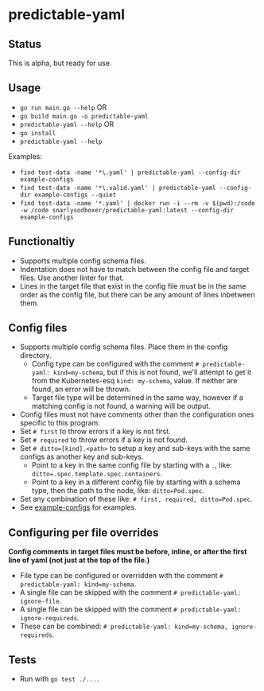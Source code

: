 # predictable-yaml

## Status
This is alpha, but ready for use.

## Usage
* `go run main.go --help` OR
* `go build main.go -o predictable-yaml`
* `predictable-yaml --help` OR
* `go install`
* `predictable-yaml --help`

Examples:
* `find test-data -name '*\.yaml' | predictable-yaml --config-dir example-configs`
* `find test-data -name '*\.valid.yaml' | predictable-yaml --config-dir example-configs --quiet`
* `find test-data -name '*.yaml' | docker run -i --rm -v $(pwd):/code -w /code snarlysodboxer/predictable-yaml:latest --config-dir example-configs`

## Functionaltiy
* Supports multiple config schema files.
* Indentation does not have to match between the config file and target files. Use another linter for that.
* Lines in the target file that exist in the config file must be in the same order as the config file, but there can be any amount of lines inbetween them.

## Config files
* Supports multiple config schema files. Place them in the config directory.
    * Config type can be configured with the comment `# predictable-yaml: kind=my-schema`, but if this is not found, we'll attempt to get it from the Kubernetes-esq `kind: my-schema`, value. If neither are found, an error will be thrown.
    * Target file type will be determined in the same way, however if a matching config is not found, a warning will be output.
* Config files must not have comments other than the configuration ones specific to this program.
* Set `# first` to throw errors if a key is not first.
* Set `# required` to throw errors if a key is not found.
* Set `# ditto=[kind].<path>` to setup a key and sub-keys with the same configs as another key and sub-keys.
    * Point to a key in the same config file by starting with a `.`, like: `ditto=.spec.template.spec.containers`.
    * Point to a key in a different config file by starting with a schema type, then the path to the node, like: `ditto=Pod.spec`.
* Set any combination of these like: `# first, required, ditto=Pod.spec`.
* See [example-configs](./example-configs) for examples.

## Configuring per file overrides
__Config comments in target files must be before, inline, or after the first line of yaml (not just at the top of the file.)__
* File type can be configured or overridden with the comment `# predictable-yaml: kind=my-schema`.
* A single file can be skipped with the comment `# predictable-yaml: ignore-file`.
* A single file can be skipped with the comment `# predictable-yaml: ignore-requireds`.
* These can be combined: `# predictable-yaml: kind=my-schema, ignore-requireds`.

## Tests
* Run with `go test ./...`.
